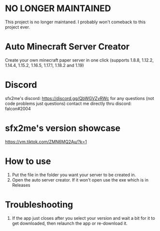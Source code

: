 # NO LONGER MAINTAINED #
This project is no longer maintaned. I probably won't comeback to this project ever.

# Auto Minecraft Server Creator
Create your own minecraft paper server in one click (supports 1.8.8, 1.12.2, 1.14.4, 1.15.2, 1.16.5, 1.17.1, 1.18.2 and 1.19)

# Discord
sfx2me's discord: https://discord.gg/QbWGVZvRWc
for any questions (not code problems just questions) contact me directly thru discord: falcon#2004

# sfx2me's version showcase
https://vm.tiktok.com/ZMN6MQ2Au/?k=1

# How to use
1. Put the file in the folder you want your server to be created in.
2. Open the auto server creator. If it won't open use the exe which is in Releases

# Troubleshooting
1. If the app just closes after you select your version and wait a bit for it to get downloaded, then relaunch the app or re-download it.
